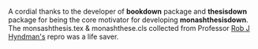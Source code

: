A cordial thanks to the developer of **bookdown** package and **thesisdown** package for being the core motivator for developing **monashthesisdown**. The monsashthesis.tex & monashthese.cls collected from Professor [Rob J Hyndman's](https://github.com/robjhyndman/MonashThesis) repro was a life saver.
